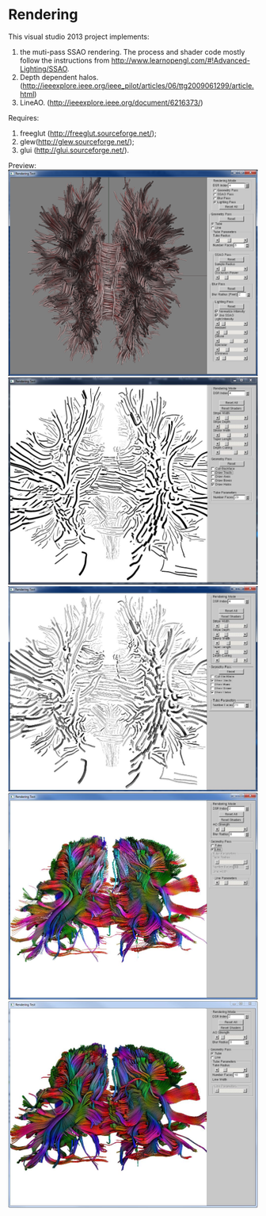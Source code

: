 # Rendering
This visual studio 2013 project implements:
1) the muti-pass SSAO rendering. The process and shader code mostly follow the instructions from http://www.learnopengl.com/#!Advanced-Lighting/SSAO.
2) Depth dependent halos. (http://ieeexplore.ieee.org/ieee_pilot/articles/06/ttg2009061299/article.html)
3) LineAO. (http://ieeexplore.ieee.org/document/6216373/)

Requires:
1. freeglut (http://freeglut.sourceforge.net/);
2. glew(http://glew.sourceforge.net/);
3. glui (http://glui.sourceforge.net/).

Preview:
![SSAO](preview.png?raw=true "Program Interface")
![Depth Dependent Halos-Line](DDH_line.JPG?raw=true "Depth Dependent Halos-Line")
![Depth Dependent Halos-Tube](DDH_tube.JPG?raw=true "Depth Dependent Halos-Tube")
![LineAO-Line](lineAO_line.JPG?raw=true "LineAO (line)")
![LineAO-Tube](lineAO_tube.JPG?raw=true "LineAO (tube)")

